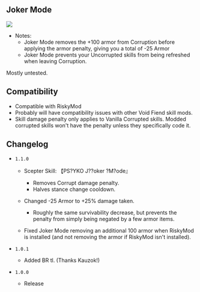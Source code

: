 ## Joker Mode

[<img src="https://i.imgur.com/1WRZEVU.jpeg">](https://i.imgur.com/1WRZEVU.jpeg)

- Notes:
	- Joker Mode removes the +100 armor from Corruption before applying the armor penalty, giving you a total of -25 Armor
	- Joker Mode prevents your Uncorrupted skills from being refreshed when leaving Corruption.
	
Mostly untested.
	
## Compatibility

- Compatible with RiskyMod
- Probably will have compatibility issues with other Void Fiend skill mods.
- Skill damage penalty only applies to Vanilla Corrupted skills. Modded corrupted skills won't have the penalty unless they specifically code it.

## Changelog

- `1.1.0`
	- Scepter Skill: 【PS?YKO J??oker ?M?ode』
		- Removes Corrupt damage penalty.
		- Halves stance change cooldown.
		
	- Changed -25 Armor to +25% damage taken.
		- Roughly the same survivability decrease, but prevents the penalty from simply being negated by a few armor items.
		
	- Fixed Joker Mode removing an additional 100 armor when RiskyMod is installed (and not removing the armor if RiskyMod isn't installed).

- `1.0.1`
	- Added BR tl. (Thanks Kauzok!)

- `1.0.0`
	- Release